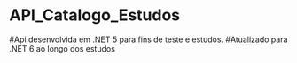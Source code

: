 # API_Catalogo_Estudos
#Api desenvolvida em .NET 5 para fins de teste e estudos.
#Atualizado para .NET 6 ao longo dos estudos
